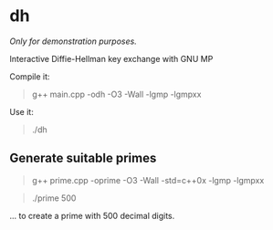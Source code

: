 dh
==

*Only for demonstration purposes.*

Interactive Diffie-Hellman key exchange with GNU MP

Compile it:

> g++ main.cpp -odh -O3 -Wall -lgmp -lgmpxx

Use it:

> ./dh

Generate suitable primes
------------------------

> g++ prime.cpp -oprime -O3 -Wall -std=c++0x -lgmp -lgmpxx

> ./prime 500

... to create a prime with 500 decimal digits.
